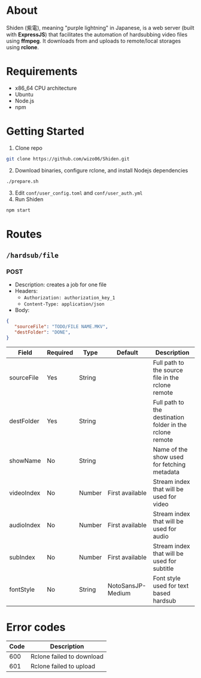 # About
Shiden (紫電), meaning "purple lightning" in Japanese, is a web server (built with **ExpressJS**) that facilitates the automation of hardsubbing video files using **ffmpeg**.
It downloads from and uploads to remote/local storages using **rclone**.

# Requirements
- x86_64 CPU architecture
- Ubuntu
- Node.js
- npm

# Getting Started

1. Clone repo
```bash
git clone https://github.com/wizo06/Shiden.git
```
2. Download binaries, configure rclone, and install Nodejs dependencies
```bash
./prepare.sh
```
3. Edit `conf/user_config.toml` and `conf/user_auth.yml`
4. Run Shiden
```bash
npm start
```

# Routes

## `/hardsub/file`

### POST
  - Description: creates a job for one file
  - Headers:
    - `Authorization: authorization_key_1`
    - `Content-Type: application/json`
  - Body:
   ```json
  {
      "sourceFile": "TODO/FILE NAME.MKV",
      "destFolder": "DONE",
  }
  ``` 

| Field | Required | Type | Default | Description |
| --- | --- | --- | --- | --- |
| sourceFile | Yes | String | | Full path to the source file in the rclone remote |
| destFolder | Yes | String | | Full path to the destination folder in the rclone remote |
| showName | No | String | | Name of the show used for fetching metadata |
| videoIndex | No | Number | First available | Stream index that will be used for video |
| audioIndex | No | Number | First available | Stream index that will be used for audio |
| subIndex | No | Number | First available | Stream index that will be used for subtitle |
| fontStyle | No | String | NotoSansJP-Medium | Font style used for text based hardsub |

# Error codes

| Code | Description |
| --- | --- |
| 600 | Rclone failed to download |
| 601 | Rclone failed to upload |
